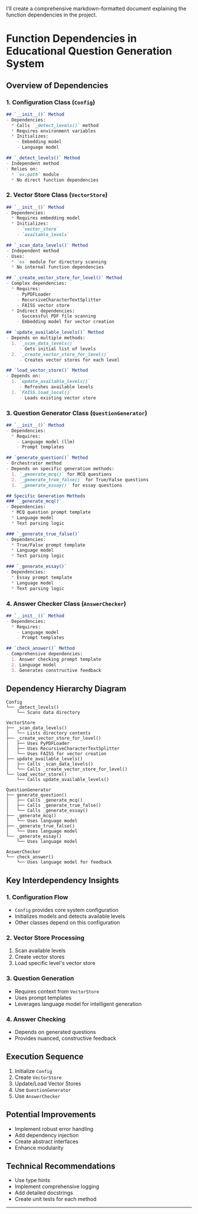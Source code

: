 I'll create a comprehensive markdown-formatted document explaining the function dependencies in the project.

# Function Dependencies in Educational Question Generation System

## Overview of Dependencies

### 1. Configuration Class (`Config`)

```markdown
## `__init__()` Method
- Dependencies:
  * Calls `_detect_levels()` method
  * Requires environment variables
  * Initializes:
    - Embedding model
    - Language model

## `_detect_levels()` Method
- Independent method
- Relies on:
  * `os.path` module
  * No direct function dependencies
```

### 2. Vector Store Class (`VectorStore`)

```markdown
## `__init__()` Method
- Dependencies:
  * Requires embedding model
  * Initializes:
    - `vector_store`
    - `available_levels`

## `_scan_data_levels()` Method
- Independent method
- Uses:
  * `os` module for directory scanning
  * No internal function dependencies

## `_create_vector_store_for_level()` Method
- Complex dependencies:
  * Requires:
    - PyPDFLoader
    - RecursiveCharacterTextSplitter
    - FAISS vector store
  * Indirect dependencies:
    - Successful PDF file scanning
    - Embedding model for vector creation

## `update_available_levels()` Method
- Depends on multiple methods:
  1. `_scan_data_levels()`
     - Gets initial list of levels
  2. `_create_vector_store_for_level()`
     - Creates vector stores for each level

## `load_vector_store()` Method
- Depends on:
  1. `update_available_levels()`
     - Refreshes available levels
  2. `FAISS.load_local()`
     - Loads existing vector store
```

### 3. Question Generator Class (`QuestionGenerator`)

```markdown
## `__init__()` Method
- Dependencies:
  * Requires:
    - Language model (llm)
    - Prompt templates

## `generate_question()` Method
- Orchestrator method
- Depends on specific generation methods:
  1. `_generate_mcq()` for MCQ questions
  2. `_generate_true_false()` for True/False questions
  3. `_generate_essay()` for essay questions

## Specific Generation Methods
### `_generate_mcq()`
- Dependencies:
  * MCQ question prompt template
  * Language model
  * Text parsing logic

### `_generate_true_false()`
- Dependencies:
  * True/False prompt template
  * Language model
  * Text parsing logic

### `_generate_essay()`
- Dependencies:
  * Essay prompt template
  * Language model
  * Text parsing logic
```

### 4. Answer Checker Class (`AnswerChecker`)

```markdown
## `__init__()` Method
- Dependencies:
  * Requires:
    - Language model
    - Prompt templates

## `check_answer()` Method
- Comprehensive dependencies:
  1. Answer checking prompt template
  2. Language model
  3. Generates constructive feedback
```

## Dependency Hierarchy Diagram

```
Config
└── _detect_levels()
    └── Scans data directory

VectorStore
├── _scan_data_levels()
│   └── Lists directory contents
├── _create_vector_store_for_level()
│   ├── Uses PyPDFLoader
│   ├── Uses RecursiveCharacterTextSplitter
│   └── Uses FAISS for vector creation
├── update_available_levels()
│   ├── Calls _scan_data_levels()
│   └── Calls _create_vector_store_for_level()
└── load_vector_store()
    └── Calls update_available_levels()

QuestionGenerator
├── generate_question()
│   ├── Calls _generate_mcq()
│   ├── Calls _generate_true_false()
│   └── Calls _generate_essay()
├── _generate_mcq()
│   └── Uses language model
├── _generate_true_false()
│   └── Uses language model
└── _generate_essay()
    └── Uses language model

AnswerChecker
└── check_answer()
    └── Uses language model for feedback
```

## Key Interdependency Insights

### 1. Configuration Flow
- `Config` provides core system configuration
- Initializes models and detects available levels
- Other classes depend on this configuration

### 2. Vector Store Processing
1. Scan available levels
2. Create vector stores
3. Load specific level's vector store

### 3. Question Generation
- Requires context from `VectorStore`
- Uses prompt templates
- Leverages language model for intelligent generation

### 4. Answer Checking
- Depends on generated questions
- Provides nuanced, constructive feedback

## Execution Sequence
1. Initialize `Config`
2. Create `VectorStore`
3. Update/Load Vector Stores
4. Use `QuestionGenerator`
5. Use `AnswerChecker`

## Potential Improvements
- Implement robust error handling
- Add dependency injection
- Create abstract interfaces
- Enhance modularity

## Technical Recommendations
- Use type hints
- Implement comprehensive logging
- Add detailed docstrings
- Create unit tests for each method

---

